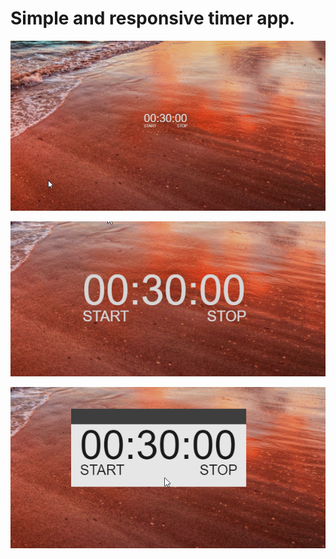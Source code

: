 # Simple and responsive timer app.


![](.github/images/teme.png)

![](.github/images/teme2.png)

![](.github/images/teme3.png)
